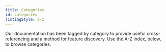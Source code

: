 ```yaml
---
title: Categories
id: categories
listingStyle: a-z
---
```


Our documentation has been tagged by category to provide useful cross-referencing and a method for feature discovery. Use the A-Z index, below, to browse categories.